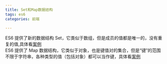 ```yaml
---
title: Set和Map数据结构
tags: es6
categories: 前端

---
```


ES6 提供了新的数据结构 Set，它类似于数组，但是成员的值都是唯一的，没有重复的值,具体看[案例](kata/set.js)  
ES6 提供了 Map 数据结构，它类似于对象，也是键值对的集合，但是“键”的范围不限于字符串，各种类型的值（包括对象）都可以当作键，具体看[案例](kata/map.js)